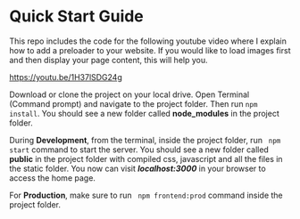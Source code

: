 # Quick Start Guide

This repo includes the code for the following youtube video where I explain how to add a preloader to your website. If you would like to load images first and then display your page content, this will help you.

https://youtu.be/1H37lSDG24g

Download or clone the project on your local drive. Open Terminal (Command prompt) and navigate to the project folder. Then run ```npm install```. You should see a new folder called **node_modules** in the project folder.

During **Development**, from the terminal, inside the project folder, run ``` npm start``` command to start the server. You should see a new folder called **public** in the project folder with compiled css, javascript and all the files in the static folder. You now can visit ***localhost:3000*** in your browser to access the home page.

For **Production**, make sure to run ``` npm frontend:prod``` command inside the project folder.